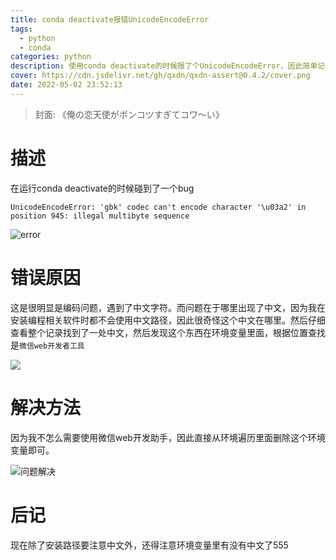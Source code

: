 ```yaml
---
title: conda deactivate报错UnicodeEncodeError
tags:
  - python
  - conda
categories: python
description: 使用conda deactivate的时候报了个UnicodeEncodeError，因此简单记录一下解决过程
cover: https://cdn.jsdelivr.net/gh/qxdn/qxdn-assert@0.4.2/cover.png
date: 2022-05-02 23:52:13
---
```



> 封面: 《俺の恋天使がポンコツすぎてコワ～い》

# 描述
在运行conda deactivate的时候碰到了一个bug
```
UnicodeEncodeError: 'gbk' codec can't encode character '\u03a2' in position 945: illegal multibyte sequence
```

![error](https://cdn.jsdelivr.net/gh/qxdn/qxdn-assert@0.4.2/error.png)


# 错误原因
这是很明显是编码问题，遇到了中文字符。而问题在于哪里出现了中文，因为我在安装编程相关软件时都不会使用中文路径，因此很奇怪这个中文在哪里。然后仔细查看整个记录找到了一处中文，然后发现这个东西在环境变量里面，根据位置查找是`微信web开发者工具`

![](https://cdn.jsdelivr.net/gh/qxdn/qxdn-assert@0.4.2/find.png)

# 解决方法
因为我不怎么需要使用微信web开发助手，因此直接从环境遍历里面删除这个环境变量即可。

![问题解决](https://cdn.jsdelivr.net/gh/qxdn/qxdn-assert@0.4.2/fix.png)

# 后记
现在除了安装路径要注意中文外，还得注意环境变量里有没有中文了555